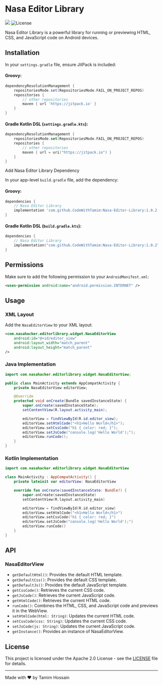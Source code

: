 # Nasa Editor Library
[![](https://jitpack.io/v/CodeWithTamim/Nasa-Editor-Library.svg)](https://jitpack.io/#CodeWithTamim/Nasa-Editor-Library)
![License](https://img.shields.io/github/license/CodeWithTamim/Nasa-Editor-Library)


Nasa Editor Library is a powerful library for running or previewing HTML, CSS, and JavaScript code on Android devices.

## Installation

In your `settings.gradle` file, ensure JitPack is included:

#### Groovy:
```groovy
dependencyResolutionManagement {
    repositoriesMode.set(RepositoriesMode.FAIL_ON_PROJECT_REPOS)
    repositories {
        // other repositories
        maven { url 'https://jitpack.io' }
    }
}
```

#### Gradle Kotlin DSL (`settings.gradle.kts`):
```kotlin
dependencyResolutionManagement {
    repositoriesMode.set(RepositoriesMode.FAIL_ON_PROJECT_REPOS)
    repositories {
        // other repositories
        maven { url = uri("https://jitpack.io") }
    }
}
```
Add Nasa Editor Library Dependency

In your app-level `build.gradle` file, add the dependency:

#### Groovy:
```groovy
dependencies {
    // Nasa Editor Library
    implementation 'com.github.CodeWithTamim:Nasa-Editor-Library:1.0.2'
}
```

#### Gradle Kotlin DSL (`build.gradle.kts`):
```kotlin
dependencies {
    // Nasa Editor Library
    implementation("com.github.CodeWithTamim:Nasa-Editor-Library:1.0.2")
}
```


## Permissions

Make sure to add the following permission to your `AndroidManifest.xml`:

```xml
<uses-permission android:name="android.permission.INTERNET" />
```

## Usage

### XML Layout

Add the `NasaEditorView` to your XML layout:

```xml
<com.nasahacker.editorlibrary.widget.NasaEditorView
    android:id="@+id/editor_view"
    android:layout_width="match_parent"
    android:layout_height="match_parent"
/>
```

### Java Implementation

```java
import com.nasahacker.editorlibrary.widget.NasaEditorView;

public class MainActivity extends AppCompatActivity {
    private NasaEditorView editorView;

    @Override
    protected void onCreate(Bundle savedInstanceState) {
        super.onCreate(savedInstanceState);
        setContentView(R.layout.activity_main);

        editorView = findViewById(R.id.editor_view);
        editorView.setHtmlCode("<h1>Hello World</h1>");
        editorView.setCssCode("h1 { color: red; }");
        editorView.setJsCode("console.log('Hello World');");
        editorView.runCode();
    }
}
```

### Kotlin Implementation

```kotlin
import com.nasahacker.editorlibrary.widget.NasaEditorView

class MainActivity : AppCompatActivity() {
    private lateinit var editorView: NasaEditorView

    override fun onCreate(savedInstanceState: Bundle?) {
        super.onCreate(savedInstanceState)
        setContentView(R.layout.activity_main)

        editorView = findViewById(R.id.editor_view)
        editorView.setHtmlCode("<h1>Hello World</h1>")
        editorView.setCssCode("h1 { color: red; }")
        editorView.setJsCode("console.log('Hello World');")
        editorView.runCode()
    }
}
```

## API

### NasaEditorView

- `getDefaultHtml()`: Provides the default HTML template.
- `getDefaultCss()`: Provides the default CSS template.
- `getDefaultJs()`: Provides the default JavaScript template.
- `getCssCode()`: Retrieves the current CSS code.
- `getJsCode()`: Retrieves the current JavaScript code.
- `getHtmlCode()`: Retrieves the current HTML code.
- `runCode()`: Combines the HTML, CSS, and JavaScript code and previews it in the WebView.
- `setHtmlCode(html: String)`: Updates the current HTML code.
- `setCssCode(css: String)`: Updates the current CSS code.
- `setJsCode(js: String)`: Updates the current JavaScript code.
- `getInstance()`: Provides an instance of NasaEditorView.

## License

This project is licensed under the Apache 2.0 License - see the [LICENSE](LICENSE) file for details.

---

Made with ❤️ by Tamim Hossain